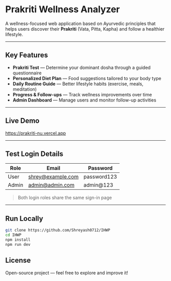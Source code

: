 # Prakriti Wellness Analyzer

A wellness-focused web application based on Ayurvedic principles that helps users discover their **Prakriti** (Vata, Pitta, Kapha) and follow a healthier lifestyle.

---

## Key Features

- **Prakriti Test** — Determine your dominant dosha through a guided questionnaire  
- **Personalized Diet Plan** — Food suggestions tailored to your body type  
- **Daily Routine Guide** — Better lifestyle habits (exercise, meals, meditation)  
- **Progress & Follow-ups** — Track wellness improvements over time  
- **Admin Dashboard** — Manage users and monitor follow-up activities  

---

## Live Demo

https://prakriti-nu.vercel.app

---

## Test Login Details

| Role | Email | Password |
|------|-------|----------|
| User | shrey@example.com | password123 |
| Admin | admin@admin.com | admin@123 |

> Both login roles share the same sign-in page

---

## Run Locally


```bash
git clone https://github.com/Shreyash0712/IHWP
cd IHWP
npm install
npm run dev
```

## License

Open-source project — feel free to explore and improve it!
